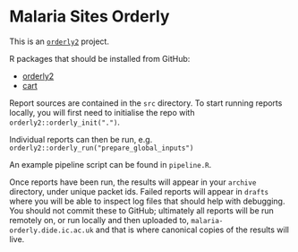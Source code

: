 # Malaria Sites Orderly
 
This is an [`orderly2`](https://github.com/mrc-ide/orderly2) project.

R packages that should be installed from GitHub:
* [orderly2](https://github.com/mrc-ide/orderly2)
* [cart](https://github.com/mrc-ide/cart)

Report sources are contained in the `src` directory. To start running reports locally, you will first need to initialise the repo with `orderly2::orderly_init(".")`.

Individual reports can then be run, e.g. `orderly2::orderly_run("prepare_global_inputs")`

An example pipeline script can be found in `pipeline.R`.

Once reports have been run, the results will appear in your `archive` directory, under unique packet ids. Failed reports  will appear in `drafts` where you will be able to inspect log files that should help with debugging. You should not commit these to GitHub; ultimately all reports will be run remotely on, or run locally and then uploaded to, `malaria-orderly.dide.ic.ac.uk` and that is where canonical copies of the results will live.
